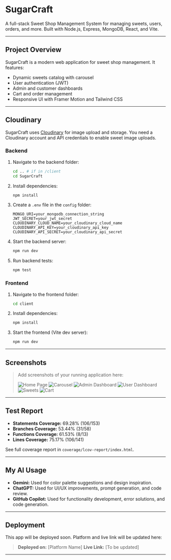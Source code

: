 
# SugarCraft

A full-stack Sweet Shop Management System for managing sweets, users, orders, and more. Built with Node.js, Express, MongoDB, React, and Vite.

---

## Project Overview
SugarCraft is a modern web application for sweet shop management. It features:
- Dynamic sweets catalog with carousel
- User authentication (JWT)
- Admin and customer dashboards
- Cart and order management
- Responsive UI with Framer Motion and Tailwind CSS

---


## Cloudinary

SugarCraft uses [Cloudinary](https://cloudinary.com/) for image upload and storage. You need a Cloudinary account and API credentials to enable sweet image uploads.



### Backend
1. Navigate to the backend folder:
   ```sh
   cd .. # if in /client
   cd SugarCraft
   ```
2. Install dependencies:
   ```sh
   npm install
   ```
3. Create a `.env` file in the `config` folder:
   ```env
   MONGO_URI=your_mongodb_connection_string
   JWT_SECRET=your_jwt_secret
   CLOUDINARY_CLOUD_NAME=your_cloudinary_cloud_name
   CLOUDINARY_API_KEY=your_cloudinary_api_key
   CLOUDINARY_API_SECRET=your_cloudinary_api_secret
   ```
4. Start the backend server:
   ```sh
   npm run dev
   ```
5. Run backend tests:
   ```sh
   npm test
   ```

### Frontend
1. Navigate to the frontend folder:
   ```sh
   cd client
   ```
2. Install dependencies:
   ```sh
   npm install
   ```
3. Start the frontend (Vite dev server):
   ```sh
   npm run dev
   ```

---


## Screenshots

> Add screenshots of your running application here:
>
> ![Home Page](screenshots/home.png)
> ![Carousel](screenshots/carousel.png)
> ![Admin Dashboard](screenshots/admin_dashboard.png)
> ![User Dashboard](screenshots/user_dashboard.png)
> ![Sweets](screenshots/sweets.png)
> ![Cart](screenshots/cart.png)

---

## Test Report

- **Statements Coverage:** 69.28% (106/153)
- **Branches Coverage:** 53.44% (31/58)
- **Functions Coverage:** 61.53% (8/13)
- **Lines Coverage:** 75.17% (106/141)

See full coverage report in `coverage/lcov-report/index.html`.

---

## My AI Usage

- **Gemini:** Used for color palette suggestions and design inspiration.
- **ChatGPT:** Used for UI/UX improvements, prompt generation, and code review.
- **GitHub Copilot:** Used for functionality development, error solutions, and code generation.

---


## Deployment

This app will be deployed soon. Platform and live link will be updated here:

> **Deployed on:** [Platform Name]
> **Live Link:** [To be updated]

---

